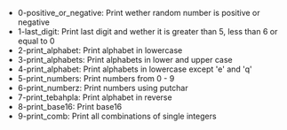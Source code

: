 - 0-positive_or_negative: Print wether random number is positive or negative
- 1-last_digit: Print last digit and wether it is greater than 5, less than 6 or equal to 0
- 2-print_alphabet: Print alphabet in lowercase
- 3-print_alphabets: Print alphabets in lower and upper case
- 4-print_alphabet: Print alphabets in lowercase except 'e' and 'q'
- 5-print_numbers: Print numbers from 0 - 9
- 6-print_numberz: Print numbers using putchar
- 7-print_tebahpla: Print alphabet in reverse
- 8-print_base16: Print base16
- 9-print_comb: Print all combinations of single integers
